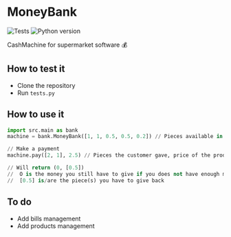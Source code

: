 # MoneyBank

![Tests](https://github.com/dimensi0n/MoneyBank/workflows/Python%20application/badge.svg)
![Python version](https://img.shields.io/badge/Python%20version-3.8-yellow)

CashMachine for supermarket software 💰

## How to test it

* Clone the repository
* Run `tests.py`

## How to use it

```python
import src.main as bank
machine = bank.MoneyBank([1, 1, 0.5, 0.5, 0.2]) // Pieces available in your cash machine

// Make a payment
machine.pay([2, 1], 2.5) // Pieces the customer gave, price of the product

// Will return (0, [0.5])  
//  O is the money you still have to give if you does not have enough money in your machine
//  [0.5] is/are the piece(s) you have to give back
```

## To do

* Add bills management
* Add products management
